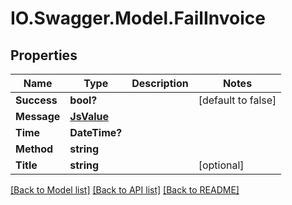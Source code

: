 # IO.Swagger.Model.FailInvoice
## Properties

Name | Type | Description | Notes
------------ | ------------- | ------------- | -------------
**Success** | **bool?** |  | [default to false]
**Message** | [**JsValue**](JsValue.md) |  | 
**Time** | **DateTime?** |  | 
**Method** | **string** |  | 
**Title** | **string** |  | [optional] 

[[Back to Model list]](../README.md#documentation-for-models) [[Back to API list]](../README.md#documentation-for-api-endpoints) [[Back to README]](../README.md)


